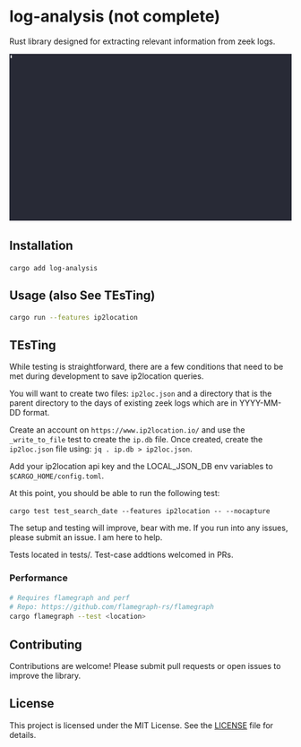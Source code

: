 # log-analysis (not complete)

Rust library designed for extracting relevant information from zeek logs.


![Demo](demo.gif)


## Installation

`cargo add log-analysis`

## Usage (also See TEsTing)

```bash
cargo run --features ip2location
```
## TEsTing

While testing is straightforward, there are a few conditions that need to be met during development to save ip2location queries. 

You will want to create two files: `ip2loc.json` and a directory that is the parent directory to the days of existing zeek logs which are in YYYY-MM-DD format.

Create an account on `https://www.ip2location.io/` and use the `_write_to_file` test to create the `ip.db` file. Once created, create the `ip2loc.json` file using: `jq . ip.db > ip2loc.json`.

Add your ip2location api key and the LOCAL_JSON_DB env variables to `$CARGO_HOME/config.toml`.

At this point, you should be able to run the following test: 

`cargo test test_search_date --features ip2location -- --nocapture`

The setup and testing will improve, bear with me. If you run into any issues, please submit an issue. I am here to help.

Tests located in tests/. Test-case addtions welcomed in PRs.


### Performance
```bash
# Requires flamegraph and perf
# Repo: https://github.com/flamegraph-rs/flamegraph
cargo flamegraph --test <location>
```

## Contributing

Contributions are welcome! Please submit pull requests or open issues to improve the library.

## License

This project is licensed under the MIT License. See the [LICENSE](LICENSE) file for details.

